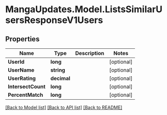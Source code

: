 # MangaUpdates.Model.ListsSimilarUsersResponseV1Users

## Properties

Name | Type | Description | Notes
------------ | ------------- | ------------- | -------------
**UserId** | **long** |  | [optional] 
**UserName** | **string** |  | [optional] 
**UserRating** | **decimal** |  | [optional] 
**IntersectCount** | **long** |  | [optional] 
**PercentMatch** | **long** |  | [optional] 

[[Back to Model list]](../README.md#documentation-for-models) [[Back to API list]](../README.md#documentation-for-api-endpoints) [[Back to README]](../README.md)

